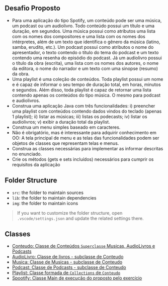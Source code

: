 ## Desafio Proposto

- Para uma aplicação do tipo Spotify, um conteúdo pode ser uma música, um podcast ou
um audiolivro. Todo conteúdo possui um título e uma duração, em segundos. Uma
música possui como atributos uma lista com os nomes dos compositores e uma lista
com os nomes dos intérpretes, além de um texto que identifica o gênero da música
(latino, samba, erudito, etc.). Um podcast possui como atributos o nome do
apresentador, o texto contendo o título do tema do podcast e um texto contendo uma
resenha do episódio do podcast. Já um audiolivro possui o título da obra (escrita), uma
lista com os nomes dos autores, o nome da editora, o nome do narrador e um texto com
uma sinopse (resumo) da obra.
- Uma playlist é uma coleção de conteúdos. Toda playlist possui um nome e é capaz de
informar o seu tempo de duração total, em horas, minutos e segundos. Além disso, toda
playlist é capaz de retornar uma lista contendo apenas os conteúdos do tipo música. O
mesmo para podcast e audiolivros.
- Construa uma aplicação Java com três funcionalidades: i) preencher uma playlist com
conteúdos contendo dados vindos do teclado (apenas 1 playlist); ii) listar as músicas; iii)
listas os podecasts; iv) listar os audiolivros; v) exibir a duração total da playlist.
- Construa um menu simples baseado em caracteres.
- Não é obrigatório, mas é interessante para adquirir conhecimento em OO: A tela
principal de menu e as telas das funcionalidades podem ser objetos de classes que
representam telas e menus.
- Construa as classes necessárias para implementar as informar descritas no enunciado.
- Crie os métodos (gets e sets incluídos) necessários para cumprir os requisitos da
aplicação
## Folder Structure

- `src`: the folder to maintain sources
- `lib`: the folder to maintain dependencies
- `img`: the folder to maintain icons

> If you want to customize the folder structure, open `.vscode/settings.json` and update the related settings there.

## Classes

- [Conteudo: Classe de Conteúdos `Superclasse` Musicas, AudioLivros e Podcasts](./src/Conteudo.java)
- [AudioLivro: Classe de livros - subclasse de Conteudo](./src/AudioLivro.java)
- [Musica: Classe de Musicas - subclasse de Conteudo](./src/Musica.java)
- [Podcast: Classe de Podcasts - subclasse de Conteudo](./src/Podcast.java)
- [Playlist: Classe formada de `Collections` de `Conteudo`](./src/Playlist.java)
- [Spootify: Classe Main de execução do proposto pelo exercício](./src/Spootify.java)


